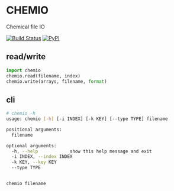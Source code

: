 # CHEMIO


Chemical file IO


[![Build Status](https://travis-ci.org/atomse/chemio.svg?branch=master)](https://travis-ci.org/atomse/chemio)
[![PyPI](https://img.shields.io/pypi/v/chemio.svg)](https://pypi.org/project/chemio)


## read/write

```python
import chemio
chemio.read(filename, index)
chemio.write(arrays, filename, format)
```


## cli

```bash
# chemio -h
usage: chemio [-h] [-i INDEX] [-k KEY] [--type TYPE] filename

positional arguments:
  filename

optional arguments:
  -h, --help            show this help message and exit
  -i INDEX, --index INDEX
  -k KEY, --key KEY
  --type TYPE


chemio filename
```
